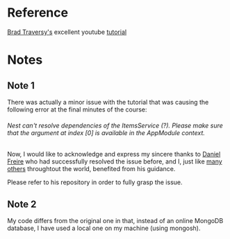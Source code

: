 <h1>Reference</h1>
<a href="https://www.traversymedia.com/">Brad Traversy's</a> excellent youtube <a href="https://www.youtube.com/watch?v=wqhNoDE6pb4">tutorial</a>

   


<h1>Notes</h1>

<h2>Note 1</h2>

There was actually a minor issue with the tutorial that was causing the following error at the final minutes of the course:

<h6><em>Nest can't resolve dependencies of the ItemsService (?). Please make sure that the argument at index [0] is available in the AppModule context.</em></h6>

Now, I would like to acknowledge and express my sincere thanks to 
<a href="https://github.com/DanielFryy/NestJS-Crash-Course-TraversyMediaTutorial">Daniel Freire</a> who had successfully resolved the issue before, and I, just like 
<a href="https://stackoverflow.com/questions/56870498/nest-cant-resolve-dependencies-of-the-itemsservice-please-make-sure-that-t">many others</a> throughtout the world, benefited from his guidance.

<p>Please refer to his repository in order to fully grasp the issue.</p>

<h2>Note 2</h2>

My code differs from the original one in that, instead of an online MongoDB database, I have used a local one on my machine (using mongosh).

